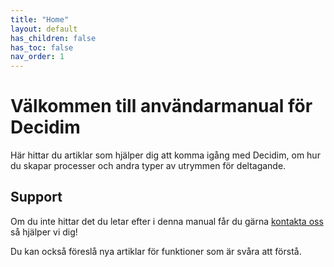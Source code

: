 ```yaml
---
title: "Home"
layout: default
has_children: false
has_toc: false
nav_order: 1
---
```

# Välkommen till användarmanual för Decidim

Här hittar du artiklar som hjälper dig att komma igång med Decidim, om hur du skapar processer och andra typer av utrymmen för deltagande.

## Support

Om du inte hittar det du letar efter i denna manual får du gärna [kontakta oss](pierre@digidemlab.org) så hjälper vi dig!

Du kan också föreslå nya artiklar för funktioner som är svåra att förstå.
